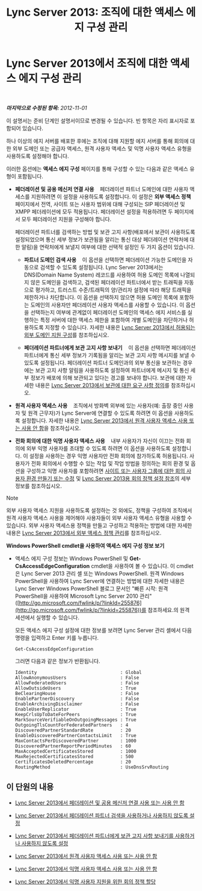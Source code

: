 ﻿---
title: 'Lync Server 2013: 조직에 대한 액세스 에지 구성 관리'
TOCTitle: 조직에 대한 액세스 에지 구성 관리
ms:assetid: 0145eb08-984f-4ecd-bf9c-364817619c2a
ms:mtpsurl: https://technet.microsoft.com/ko-kr/library/JJ552443(v=OCS.15)
ms:contentKeyID: 49302610
ms.date: 08/10/2015
mtps_version: v=OCS.15
ms.translationtype: HT
---

# Lync Server 2013에서 조직에 대한 액세스 에지 구성 관리

 

_**마지막으로 수정된 항목:** 2012-11-01_

이 설명서는 준비 단계인 설명서이므로 변경될 수 있습니다. 빈 항목은 자리 표시자로 포함되어 있습니다.

하나 이상의 에지 서버를 배포한 후에는 조직에 대해 지원할 에지 서버를 통해 회의에 대한 외부 도메인 또는 공급자 액세스, 원격 사용자 액세스 및 익명 사용자 액세스 유형을 사용하도록 설정해야 합니다.

이러한 옵션에는 **액세스 에지 구성** 페이지를 통해 구성할 수 있는 다음과 같은 액세스 유형이 포함됩니다.

  - **페더레이션 및 공용 메신저 연결 사용**    페더레이션 파트너 도메인에 대한 사용자 액세스를 지원하려면 이 설정을 사용하도록 설정합니다. 이 설정은 **외부 액세스 정책** 페이지에서 전역, 사이트 또는 사용자 범위에 대해 구성되는 SIP 페더레이션 및 XMPP 페더레이션에 모두 적용됩니다. 페더레이션 설정을 적용하려면 두 페이지에서 모두 페더레이션 지원을 구성해야 합니다.
    
    페더레이션 파트너를 검색하는 방법 및 보관 고지 사항(배포에서 보관이 사용하도록 설정되었으며 통신 세부 정보가 보관됨을 알리는 통신 대상 페더레이션 연락처에 대한 알림)을 연락처에게 보낼지 여부에 대한 선택적 설정인 두 가지 옵션이 있습니다.
    
      - **파트너 도메인 검색 사용**    이 옵션을 선택하면 페더레이션 가능한 도메인을 자동으로 검색할 수 있도록 설정됩니다. Lync Server 2013에서는 DNS(Domain Name System) 레코드를 사용하여 허용 도메인 목록에 나열되지 않은 도메인을 검색하고, 검색된 페더레이션 파트너에서 받는 트래픽을 자동으로 평가하고, 트러스트 수준/트래픽의 양/관리자 설정에 따라 해당 트래픽을 제한하거나 차단합니다. 이 옵션을 선택하지 않으면 허용 도메인 목록에 포함하는 도메인의 사용자만 페더레이션 사용자 액세스를 사용할 수 있습니다. 이 옵션을 선택하는지 여부에 관계없이 페더레이션 도메인의 액세스 에지 서비스를 실행하는 특정 서버에 대한 액세스 제한을 포함하여 개별 도메인을 차단하거나 허용하도록 지정할 수 있습니다. 자세한 내용은 [Lync Server 2013에서 허용되는 외부 도메인 지원 구성](lync-server-2013-configure-support-for-allowed-external-domains.md)를 참조하십시오.
    
      - **페더레이션 파트너에게 보관 고지 사항 보내기**    이 옵션을 선택하면 페더레이션 파트너에게 통신 세부 정보가 기록됨을 알리는 보관 고지 사항 메시지를 보낼 수 있도록 설정됩니다. 페더레이션 파트너 도메인과의 외부 통신을 보관하는 경우에는 보관 고지 사항 알림을 사용하도록 설정하여 파트너에게 메시지 및 통신 세부 정보가 배포에 의해 보관되고 있다는 경고를 보내야 합니다. 보관에 대한 자세한 내용은 [Lync Server 2013에서 보관에 대한 요구 사항 정의](lync-server-2013-defining-your-requirements-for-archiving.md)를 참조하십시오.

  - **원격 사용자 액세스 사용**    조직에서 방화벽 외부에 있는 사용자(예: 출장 중인 사용자 및 원격 근무자)가 Lync Server에 연결할 수 있도록 하려면 이 옵션을 사용하도록 설정합니다. 자세한 내용은 [Lync Server 2013에서 원격 사용자 액세스 사용 또는 사용 안 함](lync-server-2013-enable-or-disable-remote-user-access.md)을 참조하십시오.

  - **전화 회의에 대한 익명 사용자 액세스 사용**    내부 사용자가 자신이 이끄는 전화 회의에 외부 익명 사용자를 초대할 수 있도록 하려면 이 옵션을 사용하도록 설정합니다. 이 설정을 사용하는 경우 익명 사용자만 전화 회의에 참가하도록 허용됩니다. 사용자가 전화 회의에서 수행할 수 있는 작업 및 작업 방법을 정의하는 회의 환경 및 옵션을 구성하고 익명 사용자를 포함하려면 [사이트 또는 사용자 그룹에 대한 회의 사용자 환경 만들기 또는 수정](https://technet.microsoft.com/ko-kr/library/gg429715\(v=ocs.15\)) 및 [Lync Server 2013용 회의 정책 설정 참조](lync-server-2013-conferencing-policy-settings-reference.md)의 세부 정보를 참조하십시오.


> [!NOTE]
> 외부 사용자 액세스 지원을 사용하도록 설정하는 것 외에도, 정책을 구성하여 조직에서 원격 사용자 액세스 사용을 제어해야 사용자들이 외부 사용자 액세스 유형을 사용할 수 있습니다. 외부 사용자 액세스용 정책을 만들고 구성하고 적용하는 방법에 대한 자세한 내용은 <A href="lync-server-2013-manage-external-access-policy-for-your-organization.md">Lync Server 2013에서 외부 액세스 정책 관리</A>를 참조하십시오.



**Windows PowerShell cmdlet을 사용하여 액세스 에지 구성 정보 보기**

  - 액세스 에지 구성 정보는 Windows PowerShell 및 **Get-CsAccessEdgeConfiguration** cmdlet을 사용하여 볼 수 있습니다. 이 cmdlet은 Lync Server 2013 관리 셸 또는 Windows PowerShell. 원격 Windows PowerShell을 사용하여 Lync Server에 연결하는 방법에 대한 자세한 내용은 Lync Server Windows PowerShell 블로그 문서인 "빠른 시작: 원격 PowerShell을 사용하여 Microsoft Lync Server 2010 관리"([http://go.microsoft.com/fwlink/p/?linkId=255876](http://go.microsoft.com/fwlink/p/?linkid=255876))를 참조하세요.의 원격 세션에서 실행할 수 있습니다.
    
    모든 액세스 에지 구성 설정에 대한 정보를 보려면 Lync Server 관리 셸에서 다음 명령을 입력하고 Enter 키를 누릅니다.
    
        Get-CsAccessEdgeConfiguration
    
    그러면 다음과 같은 정보가 반환됩니다.
    
        Identity                               : Global
        AllowAnonymousUsers                    : False
        AllowFederatedUsers                    : False
        AllowOutsideUsers                      : True
        BeClearingHouse                        : False
        EnablePartnerDiscovery                 : False
        EnableArchivingDisclaimer              : False
        EnableUserReplicator                   : True
        KeepCrlsUpToDateForPeers               : True
        MarkSourceVerifiableOnOutgoingMessages : True
        OutgoingTlsCountForFederatedPartners   : 4
        DiscoveredPartnerStandardRate          : 20
        EnableDiscoveredPartnerContactsLimit   : True
        MaxContactsPerDiscoveredPartner        : 1000
        DiscoveredPartnerReportPeriodMinutes   : 60
        MaxAcceptedCertificatesStored          : 1000
        MaxRejectedCertificatesStored          : 500
        CertificatesDeletedPercentage          : 20
        RoutingMethod                          : UseDnsSrvRouting

## 이 단원의 내용

  - [Lync Server 2013에서 페더레이션 및 공용 메신저 연결 사용 또는 사용 안 함](lync-server-2013-enable-or-disable-federation-and-public-im-connectivity.md)

  - [Lync Server 2013에서 페더레이션 파트너 검색을 사용하거나 사용하지 않도록 설정](lync-server-2013-enable-or-disable-discovery-of-federation-partners.md)

  - [Lync Server 2013에서 페더레이션 파트너에게 보관 고지 사항 보내기를 사용하거나 사용하지 않도록 설정](lync-server-2013-enable-or-disable-sending-an-archiving-disclaimer-to-federated-partners.md)

  - [Lync Server 2013에서 원격 사용자 액세스 사용 또는 사용 안 함](lync-server-2013-enable-or-disable-remote-user-access.md)

  - [Lync Server 2013에서 익명 사용자 액세스 사용 또는 사용 안 함](lync-server-2013-enable-or-disable-anonymous-user-access.md)

  - [Lync Server 2013에서 익명 사용자 지원을 위한 회의 정책 할당](lync-server-2013-assign-conferencing-policies-to-support-anonymous-users.md)

